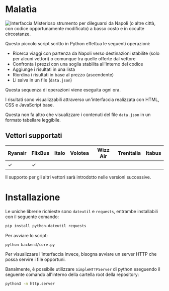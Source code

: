# Malatìa
![Interfaccia](https://i.imgur.com/CVmR3XJ.png)
Misterioso strumento per dileguarsi da Napoli (o altre città, con codice opportunamente modificato) a basso costo e in occulte circostanze.

Questo piccolo script scritto in Python effettua le seguenti operazioni:
- Ricerca viaggi con partenza da Napoli verso destinazioni stabilite (solo per alcuni vettori) o comunque tra quelle offerte dal vettore
- Confronta i prezzi con una soglia stabilita all'interno del codice
- Aggiunge i risultati in una lista 
- Riordina i risultati in base al prezzo (ascendente)
- Li salva in un file (`data.json`)

Questa sequenza di operazioni viene eseguita ogni ora.

I risultati sono visualizzabili attraverso un'interfaccia realizzata con HTML, CSS e JavaScript base. 

Questa non fa altro che visualizzare i contenuti del file `data.json` in un formato tabellare leggibile.

## Vettori supportati
| Ryanair            | FlixBus            | Italo | Volotea | Wizz Air | Trenitalia | Itabus |
|--------------------|--------------------|-------|---------|----------|------------|--------|
| ✓ | ✓ |       |         |          |            |        |

Il supporto per gli altri vettori sarà introdotto nelle versioni successive.

# Installazione
Le uniche librerie richieste sono `dateutil` e `requests`, entrambe installabili con il seguente comando:
```bash
pip install python-dateutil requests
```

Per avviare lo script:
```bash
python backend/core.py
````

Per visualizzare l'interfaccia invece, bisogna avviare un server HTTP che possa servire i file opportuni.

Banalmente, è possibile utilizzare `SimpleHTTPServer` di python eseguendo il seguente comando all'interno della cartella root della repository:
```bash
python3 -m http.server
``` 